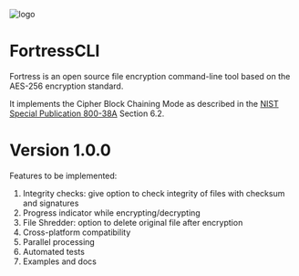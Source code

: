![logo](https://i.imgur.com/2b8NhZj.png)

# FortressCLI
Fortress is an open source file encryption command-line tool based on the AES-256 encryption standard.

It implements the Cipher Block Chaining Mode as described in the [NIST Special Publication 800-38A](https://nvlpubs.nist.gov/nistpubs/Legacy/SP/nistspecialpublication800-38a.pdf) Section 6.2.

# Version 1.0.0
Features to be implemented:
1. Integrity checks: give option to check integrity of files with checksum and signatures
2. Progress indicator while encrypting/decrypting
3. File Shredder: option to delete original file after encryption
4. Cross-platform compatibility
5. Parallel processing
6. Automated tests
7. Examples and docs
